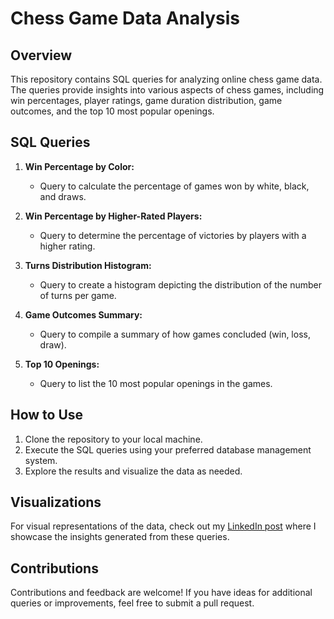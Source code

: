 # Chess Game Data Analysis

## Overview
This repository contains SQL queries for analyzing online chess game data. The queries provide insights into various aspects of chess games, including win percentages, player ratings, game duration distribution, game outcomes, and the top 10 most popular openings.

## SQL Queries
1. **Win Percentage by Color:**
   - Query to calculate the percentage of games won by white, black, and draws.

2. **Win Percentage by Higher-Rated Players:**
   - Query to determine the percentage of victories by players with a higher rating.

3. **Turns Distribution Histogram:**
   - Query to create a histogram depicting the distribution of the number of turns per game.

4. **Game Outcomes Summary:**
   - Query to compile a summary of how games concluded (win, loss, draw).

5. **Top 10 Openings:**
   - Query to list the 10 most popular openings in the games.

## How to Use
1. Clone the repository to your local machine.
2. Execute the SQL queries using your preferred database management system.
3. Explore the results and visualize the data as needed.

## Visualizations
For visual representations of the data, check out my [LinkedIn post](https://www.linkedin.com/feed/update/urn:li:activity:7136456654241292290/) where I showcase the insights generated from these queries.

## Contributions
Contributions and feedback are welcome! If you have ideas for additional queries or improvements, feel free to submit a pull request.

